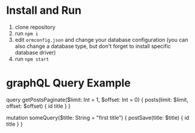 # Install and Run

1. clone repository
2. run `npm i`
3. edit `ormconfig.json` and change your database configuration (you can also change a database type, but don't forget to install specific database driver)
4. run `npm start`

# graphQL Query Example

query getPostsPaginate($limit: Int = 1, $offset: Int = 0) {
  posts(limit: $limit, offset: $offset) {
    id
    title
  }
}

mutation someQuery($title: String = "first title") {
  postSave(title: $title) {
    id
    title
  }
}
